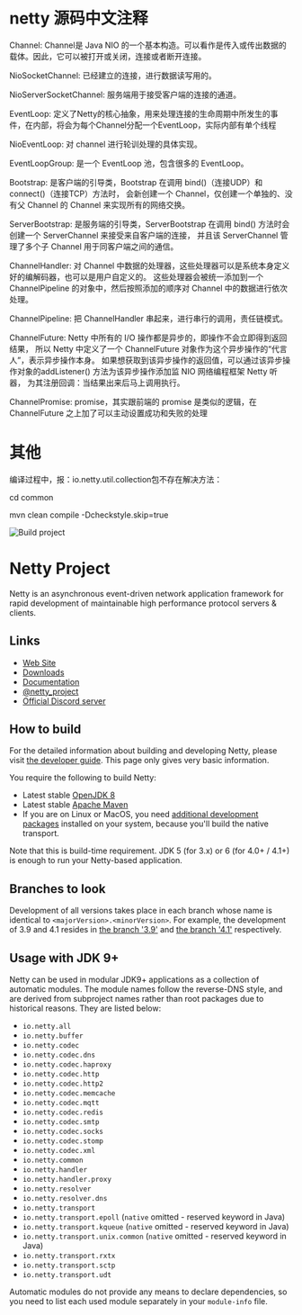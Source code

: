 # netty 源码中文注释

Channel: Channel是 Java NIO 的一个基本构造。可以看作是传入或传出数据的载体。因此，它可以被打开或关闭，连接或者断开连接。

NioSocketChannel: 已经建立的连接，进行数据读写用的。

NioServerSocketChannel: 服务端用于接受客户端的连接的通道。

EventLoop: 定义了Netty的核心抽象，用来处理连接的生命周期中所发生的事件，在内部，将会为每个Channel分配一个EventLoop，实际内部有单个线程

NioEventLoop: 对 channel 进行轮训处理的具体实现。

EventLoopGroup: 是一个 EventLoop 池，包含很多的 EventLoop。

Bootstrap:   是客户端的引导类，Bootstrap 在调用 bind()（连接UDP）和 connect()（连接TCP）方法时，
会新创建一个 Channel，仅创建一个单独的、没有父 Channel 的 Channel 来实现所有的网络交换。

ServerBootstrap: 是服务端的引导类，ServerBootstrap 在调用 bind() 方法时会创建一个 ServerChannel 来接受来自客户端的连接，
并且该 ServerChannel 管理了多个子 Channel 用于同客户端之间的通信。

ChannelHandler: 对 Channel 中数据的处理器，这些处理器可以是系统本身定义好的编解码器，也可以是用户自定义的。
这些处理器会被统一添加到一个 ChannelPipeline 的对象中，然后按照添加的顺序对 Channel 中的数据进行依次处理。


ChannelPipeline: 把 ChannelHandler 串起来，进行串行的调用，责任链模式。

ChannelFuture:  Netty 中所有的 I/O 操作都是异步的，即操作不会立即得到返回结果，
所以 Netty 中定义了一个 ChannelFuture 对象作为这个异步操作的“代言人”，表示异步操作本身。
如果想获取到该异步操作的返回值，可以通过该异步操作对象的addListener() 方法为该异步操作添加监 NIO 网络编程框架 Netty 听器，
为其注册回调：当结果出来后马上调用执行。

ChannelPromise: promise，其实跟前端的 promise 是类似的逻辑，在 ChannelFuture 之上加了可以主动设置成功和失败的处理

# 其他
编译过程中，报：io.netty.util.collection包不存在解决方法：

cd common

mvn clean compile -Dcheckstyle.skip=true

![Build project](https://github.com/netty/netty/workflows/Build%20project/badge.svg)

# Netty Project

Netty is an asynchronous event-driven network application framework for rapid development of maintainable high performance protocol servers & clients.

## Links

* [Web Site](https://netty.io/)
* [Downloads](https://netty.io/downloads.html)
* [Documentation](https://netty.io/wiki/)
* [@netty_project](https://twitter.com/netty_project)
* [Official Discord server](https://discord.gg/q4aQ2XjaCa)

## How to build

For the detailed information about building and developing Netty, please visit [the developer guide](https://netty.io/wiki/developer-guide.html).  This page only gives very basic information.

You require the following to build Netty:

* Latest stable [OpenJDK 8](https://adoptium.net/)
* Latest stable [Apache Maven](https://maven.apache.org/)
* If you are on Linux or MacOS, you need [additional development packages](https://netty.io/wiki/native-transports.html) installed on your system, because you'll build the native transport.

Note that this is build-time requirement.  JDK 5 (for 3.x) or 6 (for 4.0+ / 4.1+) is enough to run your Netty-based application.

## Branches to look

Development of all versions takes place in each branch whose name is identical to `<majorVersion>.<minorVersion>`.  For example, the development of 3.9 and 4.1 resides in [the branch '3.9'](https://github.com/netty/netty/tree/3.9) and [the branch '4.1'](https://github.com/netty/netty/tree/4.1) respectively.

## Usage with JDK 9+

Netty can be used in modular JDK9+ applications as a collection of automatic modules. The module names follow the
reverse-DNS style, and are derived from subproject names rather than root packages due to historical reasons. They
are listed below:

 * `io.netty.all`
 * `io.netty.buffer`
 * `io.netty.codec`
 * `io.netty.codec.dns`
 * `io.netty.codec.haproxy`
 * `io.netty.codec.http`
 * `io.netty.codec.http2`
 * `io.netty.codec.memcache`
 * `io.netty.codec.mqtt`
 * `io.netty.codec.redis`
 * `io.netty.codec.smtp`
 * `io.netty.codec.socks`
 * `io.netty.codec.stomp`
 * `io.netty.codec.xml`
 * `io.netty.common`
 * `io.netty.handler`
 * `io.netty.handler.proxy`
 * `io.netty.resolver`
 * `io.netty.resolver.dns`
 * `io.netty.transport`
 * `io.netty.transport.epoll` (`native` omitted - reserved keyword in Java)
 * `io.netty.transport.kqueue` (`native` omitted - reserved keyword in Java)
 * `io.netty.transport.unix.common` (`native` omitted - reserved keyword in Java)
 * `io.netty.transport.rxtx`
 * `io.netty.transport.sctp`
 * `io.netty.transport.udt`



Automatic modules do not provide any means to declare dependencies, so you need to list each used module separately
in your `module-info` file.
